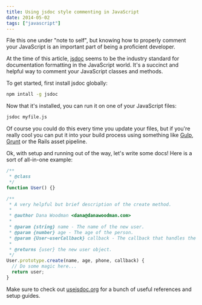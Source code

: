 ```yaml
---
title: Using jsdoc style commenting in JavaScript
date: 2014-05-02
tags: ["javascript"]
---
```

File this one under "note to self", but knowing how to properly comment your JavaScript is an important part of being a proficient developer.

At the time of this article, [jsdoc](https://github.com/jsdoc3/jsdoc) seems to be the industry standard for documentation formatting in the JavaScript world. It's a succinct and helpful way to comment your JavaScript classes and methods.

To get started, first install jsdoc globally:

```bash
npm intall -g jsdoc
```

Now that it's installed, you can run it on one of your JavaScript files:

```bash
jsdoc myfile.js
```

Of course you could do this every time you update your files, but if you're really cool you can put it into your build process using something like [Gulp](http://gulpjs.com/), [Grunt](http://gruntjs.com/) or the Rails asset pipeline.

Ok, with setup and running out of the way, let's write some docs! Here is a sort of all-in-one example:

```js
/**
 * @class
 */
function User() {}

/**
 * A very helpful but brief description of the create method.
 *
 * @author Dana Woodman <dana@danawoodman.com>
 *
 * @param {string} name - The name of the new user.
 * @param {number} age - The age of the person.
 * @param {User~userCallback} callback - The callback that handles the response.
 *
 * @returns {user} the new user object.
 */
User.prototype.create(name, age, phone, callback) {
  // Do some magic here...
  return user;
}
```

Make sure to check out [usejsdoc.org](http://usejsdoc.org/) for a bunch of useful references and setup guides.
